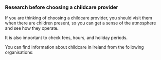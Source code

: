 ###  **Research before choosing a childcare provider**

If you are thinking of choosing a childcare provider, you should visit them
when there are children present, so you can get a sense of the atmosphere and
see how they operate.

It is also important to check fees, hours, and holiday periods.

You can find information about childcare in Ireland from the following
organisations:
